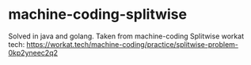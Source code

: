 # machine-coding-splitwise
Solved in java and golang. Taken from machine-coding Splitwise workat tech: https://workat.tech/machine-coding/practice/splitwise-problem-0kp2yneec2q2